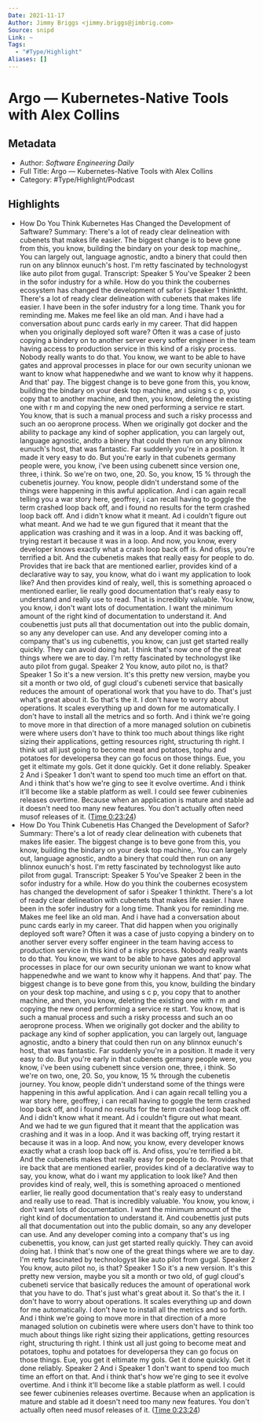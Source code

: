 ```yaml
---
Date: 2021-11-17
Author: Jimmy Briggs <jimmy.briggs@jimbrig.com>
Source: snipd
Link: ~
Tags:
  - "#Type/Highlight"
Aliases: []
---
```


# Argo —  Kubernetes-Native Tools with Alex Collins

## Metadata

* Author: *Software Engineering Daily*
* Full Title: Argo —  Kubernetes-Native Tools with Alex Collins
* Category: #Type/Highlight/Podcast

## Highlights

* How Do You Think Kubernetes Has Changed the Development of Saftware?
  Summary:
  There's a lot of ready clear delineation with cubenets that makes life easier. The biggest change is to beve gone from this, you know, building the bindary on your desk top machine,. You can largely out, language agnostic, andto a binery that could then run on any blinnox eunuch's host. I'm retty fascinated by technologyst like auto pilot from gugal.
  Transcript:
  Speaker 5
  You've
  Speaker 2
  been in the sofor industry for a while. How do you think the coubernes ecosystem has changed the development of safor i
  Speaker 1
  thinktht. There's a lot of ready clear delineation with cubenets that makes life easier. I have been in the sofer industry for a long time. Thank you for reminding me. Makes me feel like an old man. And i have had a conversation about punc cards early in my career. That did happen when you originally deployed soft ware? Often it was a case of justo copying a bindery on to another server every soffer engineer in the team having access to production service in this kind of a risky process. Nobody really wants to do that. You know, we want to be able to have gates and approval processes in place for our own security unionan we want to know what happenedwhe and we want to know why it happens. And that' pay. The biggest change is to beve gone from this, you know, building the bindary on your desk top machine, and using s c p, you copy that to another machine, and then, you know, deleting the existing one with r m and copying the new oned performing a service re start. You know, that is such a manual process and such a risky processs and such an oo aeroprone process. When we originally got docker and the ability to package any kind of sopher application, you can largely out, language agnostic, andto a binery that could then run on any blinnox eunuch's host, that was fantastic. Far suddenly you're in a position. It made it very easy to do. But you're early in that cubenets germany people were, you know, i've been using cubenett since version one, three, i think. So we're on two, one, 20. So, you know, 15 % through the cubenetis journey. You know, people didn't understand some of the things were happening in this awful application. And i can again recall telling you a war story here, geoffrey, i can recall having to goggle the term crashed loop back off, and i found no results for the term crashed loop back off. And i didn't know what it meant. Ad i couldn't figure out what meant. And we had te we gun figured that it meant that the application was crashing and it was in a loop. And it was backing off, trying restart it because it was in a loop. And now, you know, every developer knows exactly what a crash loop back off is. And ofiss, you're terrified a bit. And the cubenetis makes that really easy for people to do. Provides that ire back that are mentioned earlier, provides kind of a declarative way to say, you know, what do i want my application to look like? And then provides kind of realy, well, this is something aproaced o mentioned earlier, lie really good documentation that's realy easy to understand and really use to read. That is incredibly valuable. You know, you know, i don't want lots of documentation. I want the minimum amount of the right kind of documentation to understand it. And coubenettis just puts all that documentation out into the public domain, so any any developer can use. And any developer coming into a company that's us ing cubenettis, you know, can just get started really quickly. They can avoid doing hat. I think that's now one of the great things where we are to day. I'm retty fascinated by technologyst like auto pilot from gugal.
  Speaker 2
  You know, auto pilot no, is that?
  Speaker 1
  So it's a new version. It's this pretty new version, maybe you sit a month or two old, of gugl cloud's cubeneti service that basically reduces the amount of operational work that you have to do. That's just what's great about it. So that's the it. I don't have to worry about operations. It scales everything up and down for me automatically. I don't have to install all the metrics and so forth. And i think we're going to move more in that direction of a more managed solution on cubinetis were where users don't have to think too much about things like right sizing their applications, getting resources right, structuring th right. I think ust all just going to become meat and potatoes, tophu and potatoes for developersa they can go focus on those things. Eue, you get it eltimate my gols. Get it done quickly. Get it done reliably.
  Speaker 2
  And i
  Speaker 1
  don't want to spend too much time an effort on that. And i think that's how we're ging to see it evolve overtime. And i think it'll become like a stable platform as well. I could see fewer cubinenies releases overtime. Because when an application is mature and stable ad it doesn't need too many new features. You don't actually often need musof releases of it. ([Time 0:23:24](https://share.snipd.com/snip/b02540e7-9f77-472a-9918-ab5d3f553bf4))
* How Do You Think Cubenetis Has Changed the Development of Safor?
  Summary:
  There's a lot of ready clear delineation with cubenets that makes life easier. The biggest change is to beve gone from this, you know, building the bindary on your desk top machine,. You can largely out, language agnostic, andto a binery that could then run on any blinnox eunuch's host. I'm retty fascinated by technologyst like auto pilot from gugal.
  Transcript:
  Speaker 5
  You've
  Speaker 2
  been in the sofor industry for a while. How do you think the coubernes ecosystem has changed the development of safor i
  Speaker 1
  thinktht. There's a lot of ready clear delineation with cubenets that makes life easier. I have been in the sofer industry for a long time. Thank you for reminding me. Makes me feel like an old man. And i have had a conversation about punc cards early in my career. That did happen when you originally deployed soft ware? Often it was a case of justo copying a bindery on to another server every soffer engineer in the team having access to production service in this kind of a risky process. Nobody really wants to do that. You know, we want to be able to have gates and approval processes in place for our own security unionan we want to know what happenedwhe and we want to know why it happens. And that' pay. The biggest change is to beve gone from this, you know, building the bindary on your desk top machine, and using s c p, you copy that to another machine, and then, you know, deleting the existing one with r m and copying the new oned performing a service re start. You know, that is such a manual process and such a risky processs and such an oo aeroprone process. When we originally got docker and the ability to package any kind of sopher application, you can largely out, language agnostic, andto a binery that could then run on any blinnox eunuch's host, that was fantastic. Far suddenly you're in a position. It made it very easy to do. But you're early in that cubenets germany people were, you know, i've been using cubenett since version one, three, i think. So we're on two, one, 20. So, you know, 15 % through the cubenetis journey. You know, people didn't understand some of the things were happening in this awful application. And i can again recall telling you a war story here, geoffrey, i can recall having to goggle the term crashed loop back off, and i found no results for the term crashed loop back off. And i didn't know what it meant. Ad i couldn't figure out what meant. And we had te we gun figured that it meant that the application was crashing and it was in a loop. And it was backing off, trying restart it because it was in a loop. And now, you know, every developer knows exactly what a crash loop back off is. And ofiss, you're terrified a bit. And the cubenetis makes that really easy for people to do. Provides that ire back that are mentioned earlier, provides kind of a declarative way to say, you know, what do i want my application to look like? And then provides kind of realy, well, this is something aproaced o mentioned earlier, lie really good documentation that's realy easy to understand and really use to read. That is incredibly valuable. You know, you know, i don't want lots of documentation. I want the minimum amount of the right kind of documentation to understand it. And coubenettis just puts all that documentation out into the public domain, so any any developer can use. And any developer coming into a company that's us ing cubenettis, you know, can just get started really quickly. They can avoid doing hat. I think that's now one of the great things where we are to day. I'm retty fascinated by technologyst like auto pilot from gugal.
  Speaker 2
  You know, auto pilot no, is that?
  Speaker 1
  So it's a new version. It's this pretty new version, maybe you sit a month or two old, of gugl cloud's cubeneti service that basically reduces the amount of operational work that you have to do. That's just what's great about it. So that's the it. I don't have to worry about operations. It scales everything up and down for me automatically. I don't have to install all the metrics and so forth. And i think we're going to move more in that direction of a more managed solution on cubinetis were where users don't have to think too much about things like right sizing their applications, getting resources right, structuring th right. I think ust all just going to become meat and potatoes, tophu and potatoes for developersa they can go focus on those things. Eue, you get it eltimate my gols. Get it done quickly. Get it done reliably.
  Speaker 2
  And i
  Speaker 1
  don't want to spend too much time an effort on that. And i think that's how we're ging to see it evolve overtime. And i think it'll become like a stable platform as well. I could see fewer cubinenies releases overtime. Because when an application is mature and stable ad it doesn't need too many new features. You don't actually often need musof releases of it. ([Time 0:23:24](https://share.snipd.com/snip/960a306d-ef01-4076-b616-4dfe14c2023f))
